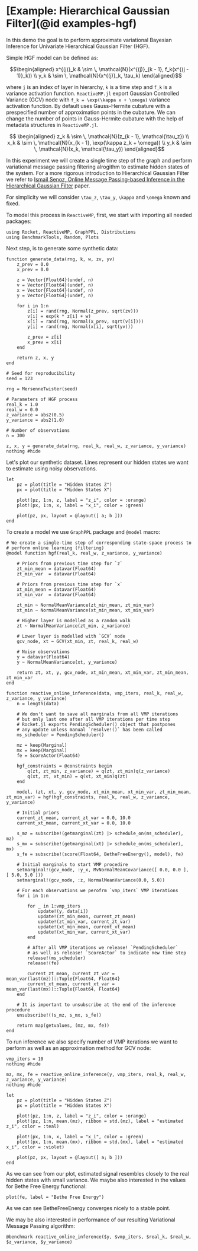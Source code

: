 # [Example: Hierarchical Gaussian Filter](@id examples-hgf)

In this demo the goal is to perform approximate variational Bayesian Inference for Univariate Hierarchical Gaussian Filter (HGF).

Simple HGF model can be defined as:

```math
\begin{aligned}
    x^{(j)}_k & \sim \, \mathcal{N}(x^{(j)}_{k - 1}, f_k(x^{(j - 1)}_k)) \\
    y_k & \sim \, \mathcal{N}(x^{(j)}_k, \tau_k)
\end{aligned}
```

where ``j`` is an index of layer in hierarchy, ``k`` is a time step and ``f_k`` is a variance activation function. `ReactiveMP.jl` export Gaussian Controlled Variance (GCV) node with ``f_k = \exp(\kappa x + \omega)`` variance activation function. By default uses Gauss-Hermite cubature with a prespecified number of approximation points in the cubature. We can change the number of points in Gauss-Hermite cubature with the help of metadata structures in `ReactiveMP.jl`. 

```math
 \begin{aligned}
    z_k & \sim \, \mathcal{N}(z_{k - 1}, \mathcal{\tau_z}) \\
    x_k & \sim \, \mathcal{N}(x_{k - 1}, \exp(\kappa z_k + \omega)) \\
    y_k & \sim \, \mathcal{N}(x_k, \mathcal{\tau_y})
\end{aligned}
```

In this experiment we will create a single time step of the graph and perform variational message passing filtering alrogithm to estimate hidden states of the system.
For a more rigorous introduction to Hierarchical Gaussian Filter we refer to [Ismail Senoz, Online Message Passing-based Inference in the Hierarchical Gaussian Filter](https://ieeexplore.ieee.org/document/9173980) paper.

For simplicity we will consider ``\tau_z``, ``\tau_y``, ``\kappa`` and ``\omega`` known and fixed.

To model this process in `ReactiveMP`, first, we start with importing all needed packages:

```@example hgf
using Rocket, ReactiveMP, GraphPPL, Distributions
using BenchmarkTools, Random, Plots
```

Next step, is to generate some synthetic data:

```@example hgf
function generate_data(rng, k, w, zv, yv)
    z_prev = 0.0
    x_prev = 0.0

    z = Vector{Float64}(undef, n)
    v = Vector{Float64}(undef, n)
    x = Vector{Float64}(undef, n)
    y = Vector{Float64}(undef, n)

    for i in 1:n
        z[i] = rand(rng, Normal(z_prev, sqrt(zv)))
        v[i] = exp(k * z[i] + w)
        x[i] = rand(rng, Normal(x_prev, sqrt(v[i])))
        y[i] = rand(rng, Normal(x[i], sqrt(yv)))

        z_prev = z[i]
        x_prev = x[i]
    end 
    
    return z, x, y
end
```

```@example hgf
# Seed for reproducibility
seed = 123

rng = MersenneTwister(seed)

# Parameters of HGF process
real_k = 1.0
real_w = 0.0
z_variance = abs2(0.5)
y_variance = abs2(1.0)

# Number of observations
n = 300

z, x, y = generate_data(rng, real_k, real_w, z_variance, y_variance)
nothing #hide
```

Let's plot our synthetic dataset. Lines represent our hidden states we want to estimate using noisy observations.

```@example hgf
let 
    pz = plot(title = "Hidden States Z")
    px = plot(title = "Hidden States X")
    
    plot!(pz, 1:n, z, label = "z_i", color = :orange)
    plot!(px, 1:n, x, label = "x_i", color = :green)
    
    plot(pz, px, layout = @layout([ a; b ]))
end
```

To create a model we use `GraphPPL` package and `@model` macro:

```@example hgf
# We create a single-time step of corresponding state-space process to
# perform online learning (filtering)
@model function hgf(real_k, real_w, z_variance, y_variance)
    
    # Priors from previous time step for `z`
    zt_min_mean = datavar(Float64)
    zt_min_var  = datavar(Float64)
    
    # Priors from previous time step for `x`
    xt_min_mean = datavar(Float64)
    xt_min_var  = datavar(Float64)

    zt_min ~ NormalMeanVariance(zt_min_mean, zt_min_var)
    xt_min ~ NormalMeanVariance(xt_min_mean, xt_min_var)

    # Higher layer is modelled as a random walk 
    zt ~ NormalMeanVariance(zt_min, z_variance)
    
    # Lower layer is modelled with `GCV` node
    gcv_node, xt ~ GCV(xt_min, zt, real_k, real_w)
    
    # Noisy observations 
    y = datavar(Float64)
    y ~ NormalMeanVariance(xt, y_variance)
    
    return zt, xt, y, gcv_node, xt_min_mean, xt_min_var, zt_min_mean, zt_min_var
end
```

```@example hgf
function reactive_online_inference(data, vmp_iters, real_k, real_w, z_variance, y_variance)
    n = length(data)
    
    # We don't want to save all marginals from all VMP iterations
    # but only last one after all VMP iterations per time step
    # Rocket.jl exports PendingScheduler() object that postpones 
    # any update unless manual `resolve!()` has been called
    ms_scheduler = PendingScheduler()
    
    mz = keep(Marginal)
    mx = keep(Marginal)
    fe = ScoreActor(Float64)

    hgf_constraints = @constraints begin
        q(zt, zt_min, z_variance) = q(zt, zt_min)q(z_variance)
        q(xt, zt, xt_min) = q(xt, xt_min)q(zt)
    end

    model, (zt, xt, y, gcv_node, xt_min_mean, xt_min_var, zt_min_mean, zt_min_var) = hgf(hgf_constraints, real_k, real_w, z_variance, y_variance)

    # Initial priors
    current_zt_mean, current_zt_var = 0.0, 10.0
    current_xt_mean, current_xt_var = 0.0, 10.0
    
    s_mz = subscribe!(getmarginal(zt) |> schedule_on(ms_scheduler), mz)
    s_mx = subscribe!(getmarginal(xt) |> schedule_on(ms_scheduler), mx)
    s_fe = subscribe!(score(Float64, BetheFreeEnergy(), model), fe)

    # Initial marginals to start VMP procedire
    setmarginal!(gcv_node, :y_x, MvNormalMeanCovariance([ 0.0, 0.0 ], [ 5.0, 5.0 ]))
    setmarginal!(gcv_node, :z, NormalMeanVariance(0.0, 5.0))
    
    # For each observations we perofrm `vmp_iters` VMP iterations
    for i in 1:n
        
        for _ in 1:vmp_iters
            update!(y, data[i])
            update!(zt_min_mean, current_zt_mean)
            update!(zt_min_var, current_zt_var)
            update!(xt_min_mean, current_xt_mean)
            update!(xt_min_var, current_xt_var)
        end
        
        # After all VMP iterations we release! `PendingScheduler`
        # as well as release! `ScoreActor` to indicate new time step
        release!(ms_scheduler)
        release!(fe)
        
        current_zt_mean, current_zt_var = mean_var(last(mz))::Tuple{Float64, Float64}
        current_xt_mean, current_xt_var = mean_var(last(mx))::Tuple{Float64, Float64}
    end
    
    # It is important to unsubscribe at the end of the inference procedure
    unsubscribe!((s_mz, s_mx, s_fe))
    
    return map(getvalues, (mz, mx, fe))
end
```

To run inference we also specify number of VMP iterations we want to perform as well as an approximation method for GCV node:

```@example hgf
vmp_iters = 10
nothing #hide
```

```@example hgf
mz, mx, fe = reactive_online_inference(y, vmp_iters, real_k, real_w, z_variance, y_variance)
nothing #hide
```

```@example hgf
let 
    pz = plot(title = "Hidden States Z")
    px = plot(title = "Hidden States X")
    
    plot!(pz, 1:n, z, label = "z_i", color = :orange)
    plot!(pz, 1:n, mean.(mz), ribbon = std.(mz), label = "estimated z_i", color = :teal)
    
    plot!(px, 1:n, x, label = "x_i", color = :green)
    plot!(px, 1:n, mean.(mx), ribbon = std.(mx), label = "estimated x_i", color = :violet)
    
    plot(pz, px, layout = @layout([ a; b ]))
end
```

As we can see from our plot, estimated signal resembles closely to the real hidden states with small variance. We maybe also interested in the values for Bethe Free Energy functional:

```@example hgf
plot(fe, label = "Bethe Free Energy")
```

As we can see BetheFreeEnergy converges nicely to a stable point.

We may be also interested in performance of our resulting Variational Message Passing algorithm:

```@example hgf
@benchmark reactive_online_inference($y, $vmp_iters, $real_k, $real_w, $z_variance, $y_variance)
```